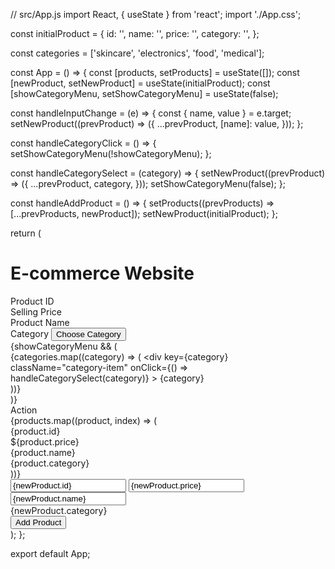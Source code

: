 // src/App.js
import React, { useState } from 'react';
import './App.css';

const initialProduct = {
  id: '',
  name: '',
  price: '',
  category: '',
};

const categories = ['skincare', 'electronics', 'food', 'medical'];

const App = () => {
  const [products, setProducts] = useState([]);
  const [newProduct, setNewProduct] = useState(initialProduct);
  const [showCategoryMenu, setShowCategoryMenu] = useState(false);

  const handleInputChange = (e) => {
    const { name, value } = e.target;
    setNewProduct((prevProduct) => ({
      ...prevProduct,
      [name]: value,
    }));
  };

  const handleCategoryClick = () => {
    setShowCategoryMenu(!showCategoryMenu);
  };

  const handleCategorySelect = (category) => {
    setNewProduct((prevProduct) => ({
      ...prevProduct,
      category,
    }));
    setShowCategoryMenu(false);
  };

  const handleAddProduct = () => {
    setProducts((prevProducts) => [...prevProducts, newProduct]);
    setNewProduct(initialProduct);
  };

  return (
    <div className="app">
      <h1>E-commerce Website</h1>
      <div className="product-grid">
        <div className="product-header">
          <div>Product ID</div>
          <div>Selling Price</div>
          <div>Product Name</div>
          <div>
            <div className="category-header" onClick={handleCategoryClick}>
              <span>Category</span>
              <button>Choose Category</button>
            </div>
            {showCategoryMenu && (
              <div className="category-menu">
                {categories.map((category) => (
                  <div
                    key={category}
                    className="category-item"
                    onClick={() => handleCategorySelect(category)}
                  >
                    {category}
                  </div>
                ))}
              </div>
            )}
          </div>
          <div>Action</div>
        </div>
        {products.map((product, index) => (
          <div key={index} className="product-row">
            <div>{product.id}</div>
            <div>${product.price}</div>
            <div>{product.name}</div>
            <div>{product.category}</div>
            <div></div>
          </div>
        ))}
        <div className="product-row">
          <input
            type="text"
            name="id"
            placeholder="Product ID"
            value={newProduct.id}
            onChange={handleInputChange}
          />
          <input
            type="text"
            name="price"
            placeholder="Selling Price"
            value={newProduct.price}
            onChange={handleInputChange}
          />
          <input
            type="text"
            name="name"
            placeholder="Product Name"
            value={newProduct.name}
            onChange={handleInputChange}
          />
          <div className="category-cell">
            <span>{newProduct.category}</span>
          </div>
          <button onClick={handleAddProduct}>Add Product</button>
        </div>
      </div>
    </div>
  );
};

export default App;
